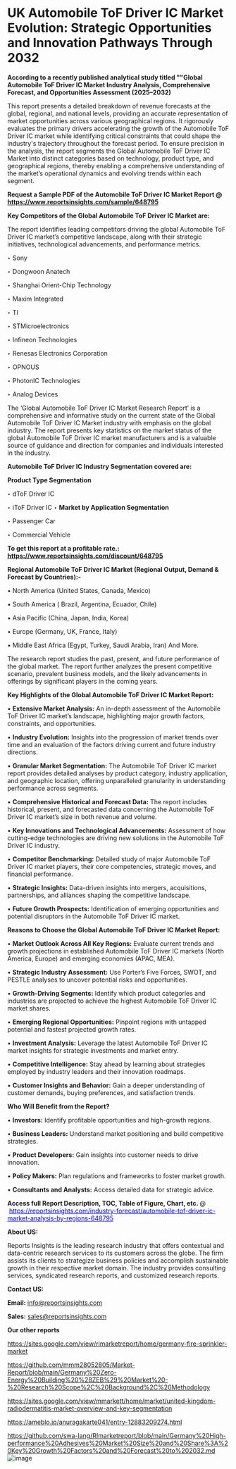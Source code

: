 # UK Automobile ToF Driver IC Market Evolution: Strategic Opportunities and Innovation Pathways Through 2032

<strong>According to a recently published analytical study titled ""Global Automobile ToF Driver IC Market Industry Analysis, Comprehensive Forecast, and Opportunities Assessment (2025–2032)</strong>

This report presents a detailed breakdown of revenue forecasts at the global, regional, and national levels, providing an accurate representation of market opportunities across various geographical regions. It rigorously evaluates the primary drivers accelerating the growth of the Automobile ToF Driver IC market while identifying critical constraints that could shape the industry's trajectory throughout the forecast period. To ensure precision in the analysis, the report segments the Global Automobile ToF Driver IC Market into distinct categories based on technology, product type, and geographical regions, thereby enabling a comprehensive understanding of the market’s operational dynamics and evolving trends within each segment.

<strong>Request a Sample PDF of the Automobile ToF Driver IC Market Report </strong><strong>@<a href=https://www.reportsinsights.com/sample/648795 style=color:#0000ff;> https://www.reportsinsights.com/sample/648795</a></strong></font>

<strong>Key Competitors of the Global Automobile ToF Driver IC Market are:</strong>

The report identifies leading competitors driving the global Automobile ToF Driver IC market’s competitive landscape, along with their strategic initiatives, technological advancements, and performance metrics.

‣ Sony

‣ Dongwoon Anatech

‣ Shanghai Orient-Chip Technology

‣ Maxim Integrated

‣ TI

‣ STMicroelectronics

‣ Infineon Technologies

‣ Renesas Electronics Corporation

‣ OPNOUS

‣ PhotonIC Technologies

‣ Analog Devices

The ‘Global Automobile ToF Driver IC Market Research Report’ is a comprehensive and informative study on the current state of the Global Automobile ToF Driver IC Market industry with emphasis on the global industry. The report presents key statistics on the market status of the global Automobile ToF Driver IC market manufacturers and is a valuable source of guidance and direction for companies and individuals interested in the industry.

<strong>Automobile ToF Driver IC Industry Segmentation covered are:</strong>

<strong>Product Type Segmentation</strong>

‣ dToF Driver IC

‣ iToF Driver IC
‣ 
<strong>Market by Application Segmentation</strong>

‣ Passenger Car

‣ Commercial Vehicle

<strong>To get this report at a profitable rate.: <a href=https://www.reportsinsights.com/discount/648795 style=color:#0000ff;>https://www.reportsinsights.com/discount/648795</a></strong></font>

<strong>Regional Automobile ToF Driver IC Market (Regional Output, Demand &amp; Forecast by Countries):-</strong>

• North America (United States, Canada, Mexico)

• South America ( Brazil, Argentina, Ecuador, Chile)

• Asia Pacific (China, Japan, India, Korea)

• Europe (Germany, UK, France, Italy)

• Middle East Africa (Egypt, Turkey, Saudi Arabia, Iran) And More.

The research report studies the past, present, and future performance of the global market. The report further analyzes the present competitive scenario, prevalent business models, and the likely advancements in offerings by significant players in the coming years.

<strong>Key Highlights of the Global Automobile ToF Driver IC Market Report:</strong>

• <strong>Extensive Market Analysis:</strong> An in-depth assessment of the Automobile ToF Driver IC market’s landscape, highlighting major growth factors, constraints, and opportunities.

• <strong>Industry Evolution:</strong> Insights into the progression of market trends over time and an evaluation of the factors driving current and future industry directions.

• <strong>Granular Market Segmentation:</strong> The Automobile ToF Driver IC market report provides detailed analyses by product category, industry application, and geographic location, offering unparalleled granularity in understanding performance across segments.

• <strong>Comprehensive Historical and Forecast Data:</strong> The report includes historical, present, and forecasted data concerning the Automobile ToF Driver IC market’s size in both revenue and volume.

• <strong>Key Innovations and Technological Advancements:</strong> Assessment of how cutting-edge technologies are driving new solutions in the Automobile ToF Driver IC industry.

• <strong>Competitor Benchmarking:</strong> Detailed study of major Automobile ToF Driver IC market players, their core competencies, strategic moves, and financial performance.

• <strong>Strategic Insights:</strong> Data-driven insights into mergers, acquisitions, partnerships, and alliances shaping the competitive landscape.

• <strong>Future Growth Prospects:</strong> Identification of emerging opportunities and potential disruptors in the Automobile ToF Driver IC market.

<strong>Reasons to Choose the Global Automobile ToF Driver IC Market Report:</strong>

• <strong>Market Outlook Across All Key Regions:</strong> Evaluate current trends and growth projections in established Automobile ToF Driver IC markets (North America, Europe) and emerging economies (APAC, MEA).

• <strong>Strategic Industry Assessment:</strong> Use Porter’s Five Forces, SWOT, and PESTLE analyses to uncover potential risks and opportunities.

• <strong>Growth-Driving Segments:</strong> Identify which product categories and industries are projected to achieve the highest Automobile ToF Driver IC market shares.

• <strong>Emerging Regional Opportunities:</strong> Pinpoint regions with untapped potential and fastest projected growth rates.

• <strong>Investment Analysis:</strong> Leverage the latest Automobile ToF Driver IC market insights for strategic investments and market entry.

• <strong>Competitive Intelligence:</strong> Stay ahead by learning about strategies employed by industry leaders and their innovation roadmaps.

• <strong>Customer Insights and Behavior:</strong> Gain a deeper understanding of customer demands, buying preferences, and satisfaction trends.

<strong>Who Will Benefit from the Report?</strong>

• <strong>Investors:</strong> Identify profitable opportunities and high-growth regions.

• <strong>Business Leaders:</strong> Understand market positioning and build competitive strategies.

• <strong>Product Developers:</strong> Gain insights into customer needs to drive innovation.

• <strong>Policy Makers:</strong> Plan regulations and frameworks to foster market growth.

• <strong>Consultants and Analysts:</strong> Access detailed data for strategic advice.
</ul>
<strong>Access full Report Description, TOC, Table of Figure, Chart, etc. </strong>@  <a href=https://reportsinsights.com/industry-forecast/automobile-tof-driver-ic-market-analysis-by-regions-648795 style=color:#0000ff;>https://reportsinsights.com/industry-forecast/automobile-tof-driver-ic-market-analysis-by-regions-648795</a></font>

<strong><strong>About US</strong>:</strong>

Reports Insights is the leading research industry that offers contextual and data-centric research services to its customers across the globe. The firm assists its clients to strategize business policies and accomplish sustainable growth in their respective market domain. The industry provides consulting services, syndicated research reports, and customized research reports.

<strong>Contact US:</strong>

<p class=""""><b>Email:</b> <a href=mailto:info@reportsinsights.com>info@reportsinsights.com</a></p>
<p class=""""><b>Sales:</b> <a href=mailto:sales@reportsinsights.com>sales@reportsinsights.com</a></p>

<strong>Our other reports</strong>

<a href=https://sites.google.com/view/rimarketreport/home/germany-fire-sprinkler-market>https://sites.google.com/view/rimarketreport/home/germany-fire-sprinkler-market</a>

<a href=https://github.com/mmm28052805/Market-Report/blob/main/Germany%20Zero-Energy%20Building%20%28ZEB%29%20Market%20-%20Research%20Scope%2C%20Background%2C%20Methodology>https://github.com/mmm28052805/Market-Report/blob/main/Germany%20Zero-Energy%20Building%20%28ZEB%29%20Market%20-%20Research%20Scope%2C%20Background%2C%20Methodology</a>

<a href=https://sites.google.com/view/mmarkett/home/market/united-kingdom-radiodermatitis-market-overview-and-key-segmentation>https://sites.google.com/view/mmarkett/home/market/united-kingdom-radiodermatitis-market-overview-and-key-segmentation</a>

<a href=https://ameblo.jp/anuragakarte041/entry-12883209274.html>https://ameblo.jp/anuragakarte041/entry-12883209274.html</a>

<a href=https://github.com/swa-lang/RImarketreport/blob/main/Germany%20High-performance%20Adhesives%20Market%20Size%20and%20Share%3A%20Key%20Growth%20Factors%20and%20Forecast%20to%202032.md>https://github.com/swa-lang/RImarketreport/blob/main/Germany%20High-performance%20Adhesives%20Market%20Size%20and%20Share%3A%20Key%20Growth%20Factors%20and%20Forecast%20to%202032.md</a>
![image](https://github.com/user-attachments/assets/7cb6f6b3-47cf-4828-8edc-a4e54c25801e)
